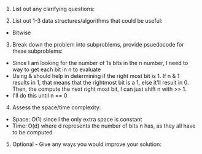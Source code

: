 1. List out any clarifying questions:


2. List out 1-3 data structures/algorithms that could be useful:
- Bitwise

3. Break down the problem into subproblems, provide psuedocode for these subproblems:
- Since I am looking for the number of 1s bits in the n number, I need to way to get each bit in n to evaluate
- Using & should help in determining if the right most bit is 1. If n & 1 results in 1, that means that the rightmost bit is a 1, else it'll result in 0. Then, the compute the next right most bit, I can just shift n with >> 1.
- I'll do this until n == 0

4. Assess the space/time complexity:
- Space: O(1) since I the only extra space is constant
- Time: O(d) where d represents the number of bits n has, as they all have to be computed

5. Optional - Give any ways you would improve your solution: